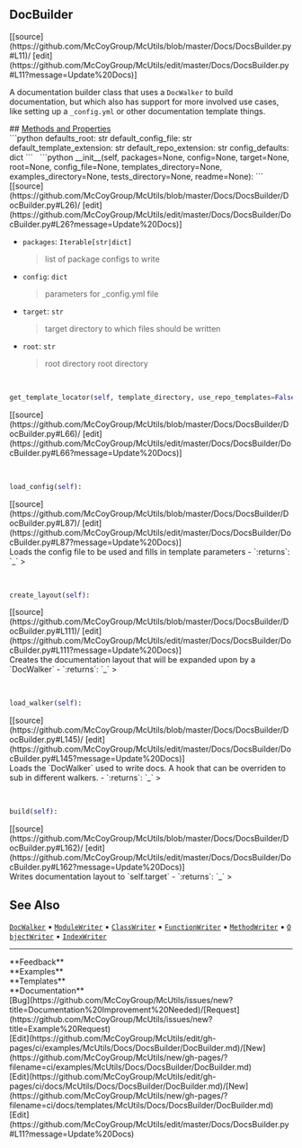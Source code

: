 ## <a id="McUtils.Docs.DocsBuilder.DocBuilder">DocBuilder</a> 

<div class="docs-source-link" markdown="1">
[[source](https://github.com/McCoyGroup/McUtils/blob/master/Docs/DocsBuilder.py#L11)/
[edit](https://github.com/McCoyGroup/McUtils/edit/master/Docs/DocsBuilder.py#L11?message=Update%20Docs)]
</div>

A documentation builder class that uses a `DocWalker`
to build documentation, but which also has support for more
involved use cases, like setting up a `_config.yml` or other
documentation template things.







<div class="collapsible-section">
 <div class="collapsible-section collapsible-section-header" markdown="1">
## <a class="collapse-link" data-toggle="collapse" href="#methods" markdown="1"> Methods and Properties</a> <a class="float-right" data-toggle="collapse" href="#methods"><i class="fa fa-chevron-down"></i></a>
 </div>
 <div class="collapsible-section collapsible-section-body collapse show" id="methods" markdown="1">
 ```python
defaults_root: str
default_config_file: str
default_template_extension: str
default_repo_extension: str
config_defaults: dict
```
<a id="McUtils.Docs.DocsBuilder.DocBuilder.__init__" class="docs-object-method">&nbsp;</a> 
```python
__init__(self, packages=None, config=None, target=None, root=None, config_file=None, templates_directory=None, examples_directory=None, tests_directory=None, readme=None): 
```
<div class="docs-source-link" markdown="1">
[[source](https://github.com/McCoyGroup/McUtils/blob/master/Docs/DocsBuilder/DocBuilder.py#L26)/
[edit](https://github.com/McCoyGroup/McUtils/edit/master/Docs/DocsBuilder/DocBuilder.py#L26?message=Update%20Docs)]
</div>

  - `packages`: `Iterable[str|dict]`
    > list of package configs to write
  - `config`: `dict`
    > parameters for _config.yml file
  - `target`: `str`
    > target directory to which files should be written
  - `root`: `str`
    > root directory
root directory


<a id="McUtils.Docs.DocsBuilder.DocBuilder.get_template_locator" class="docs-object-method">&nbsp;</a> 
```python
get_template_locator(self, template_directory, use_repo_templates=False): 
```
<div class="docs-source-link" markdown="1">
[[source](https://github.com/McCoyGroup/McUtils/blob/master/Docs/DocsBuilder/DocBuilder.py#L66)/
[edit](https://github.com/McCoyGroup/McUtils/edit/master/Docs/DocsBuilder/DocBuilder.py#L66?message=Update%20Docs)]
</div>


<a id="McUtils.Docs.DocsBuilder.DocBuilder.load_config" class="docs-object-method">&nbsp;</a> 
```python
load_config(self): 
```
<div class="docs-source-link" markdown="1">
[[source](https://github.com/McCoyGroup/McUtils/blob/master/Docs/DocsBuilder/DocBuilder.py#L87)/
[edit](https://github.com/McCoyGroup/McUtils/edit/master/Docs/DocsBuilder/DocBuilder.py#L87?message=Update%20Docs)]
</div>
Loads the config file to be used and fills in template parameters
  - `:returns`: `_`
    >


<a id="McUtils.Docs.DocsBuilder.DocBuilder.create_layout" class="docs-object-method">&nbsp;</a> 
```python
create_layout(self): 
```
<div class="docs-source-link" markdown="1">
[[source](https://github.com/McCoyGroup/McUtils/blob/master/Docs/DocsBuilder/DocBuilder.py#L111)/
[edit](https://github.com/McCoyGroup/McUtils/edit/master/Docs/DocsBuilder/DocBuilder.py#L111?message=Update%20Docs)]
</div>
Creates the documentation layout that will be expanded upon by
a `DocWalker`
  - `:returns`: `_`
    >


<a id="McUtils.Docs.DocsBuilder.DocBuilder.load_walker" class="docs-object-method">&nbsp;</a> 
```python
load_walker(self): 
```
<div class="docs-source-link" markdown="1">
[[source](https://github.com/McCoyGroup/McUtils/blob/master/Docs/DocsBuilder/DocBuilder.py#L145)/
[edit](https://github.com/McCoyGroup/McUtils/edit/master/Docs/DocsBuilder/DocBuilder.py#L145?message=Update%20Docs)]
</div>
Loads the `DocWalker` used to write docs.
A hook that can be overriden to sub in different walkers.
  - `:returns`: `_`
    >


<a id="McUtils.Docs.DocsBuilder.DocBuilder.build" class="docs-object-method">&nbsp;</a> 
```python
build(self): 
```
<div class="docs-source-link" markdown="1">
[[source](https://github.com/McCoyGroup/McUtils/blob/master/Docs/DocsBuilder/DocBuilder.py#L162)/
[edit](https://github.com/McCoyGroup/McUtils/edit/master/Docs/DocsBuilder/DocBuilder.py#L162?message=Update%20Docs)]
</div>
Writes documentation layout to `self.target`
  - `:returns`: `_`
    >
 </div>
</div>










## See Also
[`DocWalker`](../DocWalker/DocWalker.md)<span>&nbsp;&#9642;&nbsp;</span>[`ModuleWriter`](../DocWalker/ModuleWriter.md)<span>&nbsp;&#9642;&nbsp;</span>[`ClassWriter`](../DocWalker/ClassWriter.md)<span>&nbsp;&#9642;&nbsp;</span>[`FunctionWriter`](../DocWalker/FunctionWriter.md)<span>&nbsp;&#9642;&nbsp;</span>[`MethodWriter`](../DocWalker/MethodWriter.md)<span>&nbsp;&#9642;&nbsp;</span>[`ObjectWriter`](../DocWalker/ObjectWriter.md)<span>&nbsp;&#9642;&nbsp;</span>[`IndexWriter`](../DocWalker/IndexWriter.md)

---


<div markdown="1" class="text-secondary">
<div class="container">
  <div class="row">
   <div class="col" markdown="1">
**Feedback**   
</div>
   <div class="col" markdown="1">
**Examples**   
</div>
   <div class="col" markdown="1">
**Templates**   
</div>
   <div class="col" markdown="1">
**Documentation**   
</div>
   <div class="col" markdown="1">
   
</div>
   <div class="col" markdown="1">
   
</div>
   <div class="col" markdown="1">
   
</div>
</div>
  <div class="row">
   <div class="col" markdown="1">
[Bug](https://github.com/McCoyGroup/McUtils/issues/new?title=Documentation%20Improvement%20Needed)/[Request](https://github.com/McCoyGroup/McUtils/issues/new?title=Example%20Request)   
</div>
   <div class="col" markdown="1">
[Edit](https://github.com/McCoyGroup/McUtils/edit/gh-pages/ci/examples/McUtils/Docs/DocsBuilder/DocBuilder.md)/[New](https://github.com/McCoyGroup/McUtils/new/gh-pages/?filename=ci/examples/McUtils/Docs/DocsBuilder/DocBuilder.md)   
</div>
   <div class="col" markdown="1">
[Edit](https://github.com/McCoyGroup/McUtils/edit/gh-pages/ci/docs/McUtils/Docs/DocsBuilder/DocBuilder.md)/[New](https://github.com/McCoyGroup/McUtils/new/gh-pages/?filename=ci/docs/templates/McUtils/Docs/DocsBuilder/DocBuilder.md)   
</div>
   <div class="col" markdown="1">
[Edit](https://github.com/McCoyGroup/McUtils/edit/master/Docs/DocsBuilder.py#L11?message=Update%20Docs)   
</div>
   <div class="col" markdown="1">
   
</div>
   <div class="col" markdown="1">
   
</div>
   <div class="col" markdown="1">
   
</div>
</div>
</div>
</div>